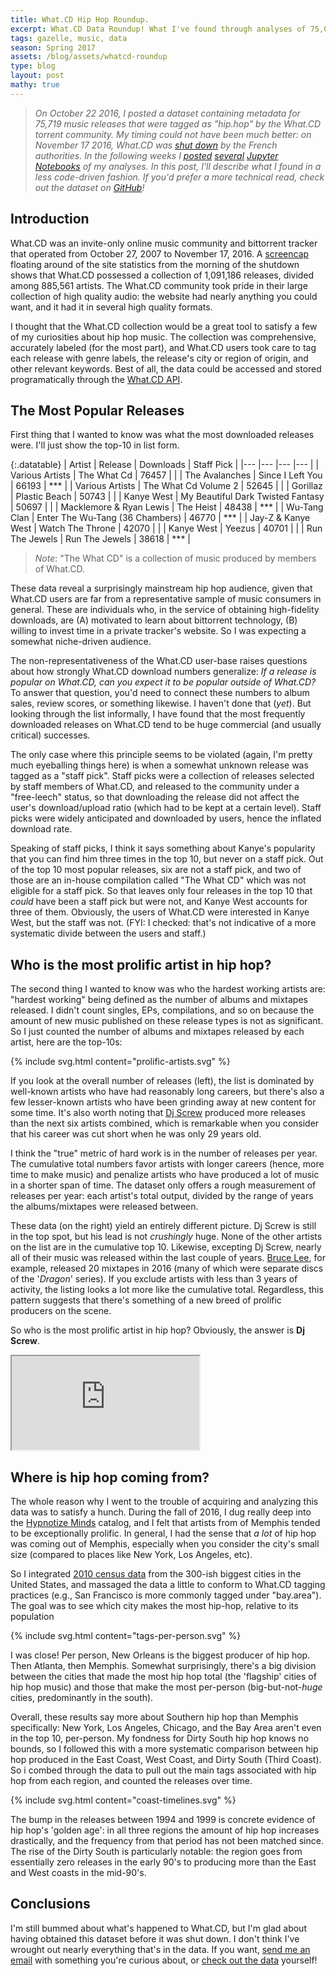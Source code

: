 ```yaml
---
title: What.CD Hip Hop Roundup.
excerpt: What.CD Data Roundup! What I've found through analyses of 75,000 torrents tagged 'hip.hop'.
tags: gazelle, music, data
season: Spring 2017
assets: /blog/assets/whatcd-roundup
type: blog
layout: post
mathy: true
---
```


> _On October 22 2016, I posted a dataset containing metadata for 75,719 music releases that were tagged as "hip.hop" by the What.CD torrent community. My timing could not have been much better: on November 17 2016, What.CD was [shut down](http://www.theverge.com/2016/11/17/13669832/what-cd-music-torrent-website-shut-down) by the French authorities. In the following weeks I [posted](http://nbviewer.jupyter.org/github/nolanbconaway/hip.hop.data/blob/master/hiphop-per-person.ipynb) [several](http://nbviewer.jupyter.org/github/nolanbconaway/hip.hop.data/blob/master/coastal-timeline.ipynb) [Jupyter](http://nbviewer.jupyter.org/github/nolanbconaway/hip.hop.data/blob/master/mixtape-versus-album.ipynb) [Notebooks](https://github.com/nolanbconaway/hip.hop.data/blob/master/most-prolific-artists.ipynb) of my analyses. In this post, I'll describe what I found in a less code-driven fashion. If you'd prefer a more technical read, check out the dataset on [GitHub](https://github.com/nolanbconaway/hip.hop.data)!_

## Introduction

What.CD was an invite-only online music community and bittorrent tracker that operated from October 27, 2007 to November 17, 2016. A [screencap](http://imgur.com/a/YJ5C5) floating around of the site statistics from the morning of the shutdown shows that What.CD possessed a collection of 1,091,186 releases, divided among 885,561 artists. The What.CD community took pride in their large collection of high quality audio: the website had nearly anything you could want, and it had it in several high quality formats.

I thought that the What.CD collection would be a great tool to satisfy a few of my curiosities about hip hop music. The collection was comprehensive, accurately labeled (for the most part), and What.CD users took care to tag each release with genre labels, the release's city or region of origin, and other relevant keywords. Best of all, the data could be accessed and stored programatically through the [What.CD API](https://github.com/WhatCD/Gazelle/wiki/JSON-API-Documentation).


## The Most Popular Releases

First thing that I wanted to know was what the most downloaded releases were. I'll just show the top-10 in list form.

{:.datatable}
|  Artist  |  Release   |  Downloads   |  Staff Pick  |
|---       |---         |---           |---           |
| Various Artists | The What Cd | 76457 |  |
| The Avalanches | Since I Left You | 66193 | *** |
| Various Artists | The What Cd Volume 2 | 52645 |  |
| Gorillaz | Plastic Beach | 50743 |  |
| Kanye West | My Beautiful Dark Twisted Fantasy | 50697 |  |
| Macklemore & Ryan Lewis | The Heist | 48438 | *** |
| Wu-Tang Clan | Enter The Wu-Tang (36 Chambers) | 46770 | *** |
| Jay-Z & Kanye West | Watch The Throne | 42070 |  |
| Kanye West | Yeezus | 40701 |  |
| Run The Jewels | Run The Jewels | 38618 | *** |

>_Note_: "The What CD" is a collection of music produced by members of What.CD.

These data reveal a surprisingly mainstream hip hop audience, given that What.CD users are far from a representative sample of music consumers in general. These are individuals who, in the service of obtaining high-fidelity downloads, are (A) motivated to learn about bittorrent technology, (B) willing to invest time in a private tracker's website. So I was expecting a somewhat niche-driven audience.

The non-representativeness of the What.CD user-base raises questions about how strongly What.CD download numbers generalize: _If a release is popular on What.CD, can you expect it to be popular outside of What.CD?_ To answer that question, you'd need to connect these numbers to album sales, review scores, or something likewise. I haven't done that (_yet_). But looking through the list informally, I have found that the most frequently downloaded releases on What.CD tend to be huge commercial (and usually critical) successes. 

The only case where this principle seems to be violated (again, I'm pretty much eyeballing things here) is when a somewhat unknown release was tagged as a "staff pick". Staff picks were a collection of releases selected by staff members of What.CD, and released to the community under a "free-leech" status, so that downloading the release did not affect the user's download/upload ratio (which had to be kept at a certain level). Staff picks were widely anticipated and downloaded by users, hence the inflated download rate.

Speaking of staff picks, I think it says something about Kanye's popularity that you can find him three times in the top 10, but never on a staff pick. Out of the top 10 most popular releases, six are not a staff pick, and two of those are an in-house compilation called "The What CD" which was not eligible for a staff pick. So that leaves only four releases in the top 10 that _could_ have been a staff pick but were not, and Kanye West accounts for three of them. Obviously, the users of What.CD were interested in Kanye West, but the staff was not. (FYI: I checked: that's not indicative of a more systematic divide between the users and staff.)

## Who is the most prolific artist in hip hop?

The second thing I wanted to know was who the hardest working artists are: "hardest working" being defined as the number of albums and mixtapes released. I didn't count singles, EPs, compilations, and so on because the amount of new music published on these release types is not as significant. So I just counted the number of albums and mixtapes released by each artist, here are the top-10s:

{% include svg.html content="prolific-artists.svg" %}

If you look at the overall number of releases (left), the list is dominated by well-known artists who have had reasonably long careers, but there's also a few lesser-known artists who have been grinding away at new content for some time. It's also worth noting that [Dj Screw](https://en.wikipedia.org/wiki/DJ_Screw) produced more releases than the next six artists combined, which is remarkable when you consider that his career was cut short when he was only 29 years old.

 I think the "true" metric of hard work is in the number of releases per year. The cumulative total numbers favor artists with longer careers (hence, more time to make music) and penalize artists who have produced a lot of music in a shorter span of time. The dataset only offers a rough measurement of releases per year: each artist's total output, divided by the range of years the albums/mixtapes were released between. 

 These data (on the right) yield an entirely different picture. Dj Screw is still in the top spot, but his lead is not _crushingly_ huge. None of the other artists on the list are in the cumulative top 10. Likewise, excepting Dj Screw, nearly all of their music was released within the last couple of years. [Bruce Lee](https://brucelee315.bandcamp.com/), for example, released 20 mixtapes in 2016 (many of which were separate discs of the '_Dragon_' series). If you exclude artists with less than 3 years of activity, the listing looks a lot more like the cumulative total. Regardless, this pattern suggests that there's something of a new breed of prolific producers on the scene.

So who is the most prolific artist in hip hop? Obviously, the answer is **Dj Screw**.

<div class="videoembed">
<iframe src="https://www.youtube.com/embed/K_h55O66uf0" allowfullscreen></iframe>
</div>

## Where is hip hop coming from?

The whole reason why I went to the trouble of acquiring and analyzing this data was to satisfy a hunch. During the fall of 2016, I dug really deep into the [Hypnotize Minds](https://en.wikipedia.org/wiki/Hypnotize_Minds) catalog, and I felt that artists from of Memphis tended to be exceptionally prolific. In general, I had the sense that *a lot* of hip hop was coming out of Memphis, especially when you consider the city's small size (compared to places like New York, Los Angeles, etc).

So I integrated [2010 census data](https://en.wikipedia.org/wiki/List_of_United_States_cities_by_population) from the 300-ish biggest cities in the United States, and massaged the data a little to conform to What.CD tagging practices (e.g., San Francisco is more commonly tagged under "bay.area"). The goal was to see which city makes the most hip-hop, relative to its population

{% include svg.html content="tags-per-person.svg" %}


I was close! Per person, New Orleans is the biggest producer of hip hop. Then Atlanta, then Memphis. Somewhat surprisingly, there's a big division between the cities that made the most hip hop total (the 'flagship' cities of hip hop music) and those that make the most per-person (big-but-not-*huge* cities, predominantly in the south). 

Overall, these results say more about Southern hip hop than Memphis specifically: New York, Los Angeles, Chicago, and the Bay Area aren't even in the top 10, per-person. My fondness for Dirty South hip hop knows no bounds, so I followed this with a more systematic comparison between hip hop produced in the East Coast, West Coast, and Dirty South (Third Coast). So i combed through the data to pull out the main tags associated with hip hop from each region, and counted the releases over time.

{% include svg.html content="coast-timelines.svg" %}

The bump in the releases between 1994 and 1999 is concrete evidence of hip hop's 'golden age': in all three regions the amount of hip hop increases drastically, and the frequency from that period has not been matched since. The rise of the Dirty South is particularly notable: the region goes from essentially zero releases in the early 90's to producing more than the East and West coasts in the mid-90's.

## Conclusions

I'm still bummed about what's happened to What.CD, but I'm glad about having obtained this dataset before it was shut down. I don't think I've wrought out nearly everything that's in the data. If you want, [send me an email](mailto:nolanbconaway@gmail.com) with something you're curious about, or [check out the data](https://github.com/nolanbconaway/hip.hop.data) yourself!




